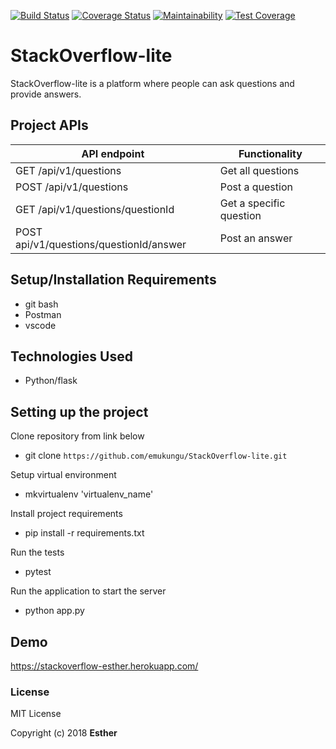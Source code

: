 [![Build Status](https://travis-ci.org/emukungu/StackOverflow-lite.svg?branch=ft-post-a-question-%23159866594)](https://travis-ci.org/emukungu/StackOverflow-lite) [![Coverage Status](https://coveralls.io/repos/github/emukungu/StackOverflow-lite/badge.svg?branch=ft-post-a-question-%23159866594)](https://coveralls.io/github/emukungu/StackOverflow-lite?branch=ft-post-a-question-%23159866594) [![Maintainability](https://api.codeclimate.com/v1/badges/a99a88d28ad37a79dbf6/maintainability)](https://codeclimate.com/github/codeclimate/codeclimate/maintainability) [![Test Coverage](https://api.codeclimate.com/v1/badges/a99a88d28ad37a79dbf6/test_coverage)](https://codeclimate.com/github/codeclimate/codeclimate/test_coverage)

# StackOverflow-lite
StackOverflow-lite is a platform where people can ask questions and provide answers.

## Project APIs

API endpoint | Functionality
-------------|--------------
GET /api/v1/questions| Get all questions
POST /api/v1/questions| Post a question
GET /api/v1/questions/questionId| Get a specific question
POST api/v1/questions/questionId/answer| Post an answer

## Setup/Installation Requirements
* git bash
* Postman
* vscode

## Technologies Used
* Python/flask

## Setting up the project
Clone repository from link below
* git clone `https://github.com/emukungu/StackOverflow-lite.git`

Setup virtual environment
* mkvirtualenv 'virtualenv_name' 

Install project requirements
* pip install -r requirements.txt

Run the tests
* pytest 

Run the application to start the server
* python app.py 

## Demo
https://stackoverflow-esther.herokuapp.com/

### License
MIT License

Copyright (c) 2018 **Esther**

